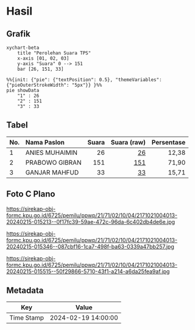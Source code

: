 # Hasil

## Grafik

```mermaid
xychart-beta
    title "Perolehan Suara TPS"
    x-axis [01, 02, 03]
    y-axis "Suara" 0 --> 151
    bar [26, 151, 33]
```

```mermaid
%%{init: {"pie": {"textPosition": 0.5}, "themeVariables": {"pieOuterStrokeWidth": "5px"}} }%%
pie showData
    "1" : 26
    "2" : 151
    "3" : 33
```

## Tabel

| No. | Nama Paslon    | Suara | Suara (raw) | Persentase |
|:--- |:-------------- | -----:| -----------:| ----------:|
| 1   | ANIES MUHAIMIN | 26    | [26][p-1]   | 12,38      |
| 2   | PRABOWO GIBRAN | 151   | [151][p-2]  | 71,90      |
| 3   | GANJAR MAHFUD  | 33    | [33][p-3]   | 15,71      |


[p-1]: https://github.com/gigit-pemilu/pemilu-2024-21-kepulauan-riau/blob/main/pilpres/hitung-suara/sub/21-kepulauan-riau/sub/71-kota-batam/sub/02-batu-ampar/sub/1004-kampung-seraya/sub/013-tps/sub/paslon-1.txt
[p-2]: https://github.com/gigit-pemilu/pemilu-2024-21-kepulauan-riau/blob/main/pilpres/hitung-suara/sub/21-kepulauan-riau/sub/71-kota-batam/sub/02-batu-ampar/sub/1004-kampung-seraya/sub/013-tps/sub/paslon-2.txt
[p-3]: https://github.com/gigit-pemilu/pemilu-2024-21-kepulauan-riau/blob/main/pilpres/hitung-suara/sub/21-kepulauan-riau/sub/71-kota-batam/sub/02-batu-ampar/sub/1004-kampung-seraya/sub/013-tps/sub/paslon-3.txt

## Foto C Plano

https://sirekap-obj-formc.kpu.go.id/6725/pemilu/ppwp/21/71/02/10/04/2171021004013-20240215-015213--0f17fc39-59ae-472c-96da-6c402db4de6e.jpg

https://sirekap-obj-formc.kpu.go.id/6725/pemilu/ppwp/21/71/02/10/04/2171021004013-20240215-015346--087cbf16-1ca7-498f-ba63-0339a47bb257.jpg

https://sirekap-obj-formc.kpu.go.id/6725/pemilu/ppwp/21/71/02/10/04/2171021004013-20240215-015515--50f29866-5710-43f1-a214-a6da25fea9af.jpg


## Metadata

| Key        | Value               |
| ---------- | ------------------- |
| Time Stamp | 2024-02-19 14:00:00 |



